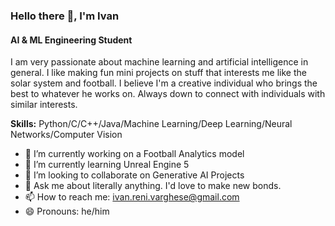 ### Hello there 👋, I'm Ivan
#### AI & ML Engineering Student
I am very passionate about machine learning and artificial intelligence in general. I like making fun mini projects on stuff that interests me like the solar system and football. I believe I'm a creative individual who brings the best to whatever he works on. Always down to connect with individuals with similar interests.

**Skills:** Python/C/C++/Java/Machine Learning/Deep Learning/Neural Networks/Computer Vision

- 🔭 I’m currently working on a Football Analytics model 
- 🌱 I’m currently learning Unreal Engine 5 
- 👯 I’m looking to collaborate on Generative AI Projects 
- 💬 Ask me about literally anything. I'd love to make new bonds. 
- 📫 How to reach me: ivan.reni.varghese@gmail.com 
- 😄 Pronouns: he/him 




